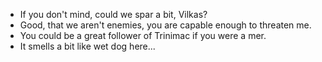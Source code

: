 - If you don't mind, could we spar a bit, Vilkas?
- Good, that we aren't enemies, you are capable enough to threaten me.
- You could be a great follower of Trinimac if you were a mer.
- It smells a bit like wet dog here...
